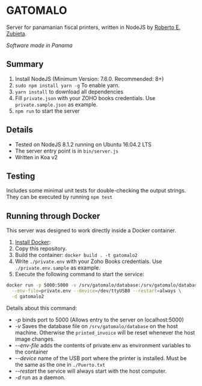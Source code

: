 # GATOMALO

Server for panamanian fiscal printers, written in NodeJS by [Roberto E. Zubieta][1].

*Software made in Panama*

## Summary
1. Install NodeJS (Minimum Version: 7.6.0. Recommended: 8+)
2. `sudo npm install yarn -g` To enable yarn.
3. `yarn install` to download all dependencies
4. Fill `private.json` with your ZOHO books credentials. Use
  `private.sample.json` as example.
5. `npm run` to start the server

## Details
- Tested on NodeJS 8.1.2 running on Ubuntu 16.04.2 LTS
- The server entry point is in `bin/server.js`
- Written in Koa v2

## Testing
Includes some minimal unit tests for double-checking the output strings. They
can be executed by running `npm test`

## Running through Docker
This server was designed to work directly inside a Docker container.

1. [Install Docker][2]:
2. Copy this repository.
3. Build the container: `docker build . -t gatomalo2`
4. Write `./private.env` with your Zoho Books credentials. Use
  `./private.env.sample` as example.
5. Execute the following command to start the service:
```bash
docker run -p 5000:5000 -v /srv/gatomalo/database:/srv/gatomalo/database \
  --env-file=private.env --device=/dev/ttyUSB0 --restart=always \
  -d gatomalo2
```
Details about this command:
- _-p_ binds port to 5000 (Allows entry to the server on localhost:5000)
- _-v_ Saves the database file on `/srv/gatomalo/database` on the host machine.
Otherwise the `printed_invoice` will be reset whenever the host image changes.
- _--env-file_ adds the contents of private.env as environment variables to the
container
- _--device_ name of the USB port where the printer is installed. Must be the
same as the one in `./Puerto.txt`
- _--restart_ the service will always start with the host computer.
- _-d_ run as a daemon.

[1]: https://github.com/zubietaroberto
[2]: https://www.digitalocean.com/community/tutorials/how-to-install-and-use-docker-on-ubuntu-16-04
